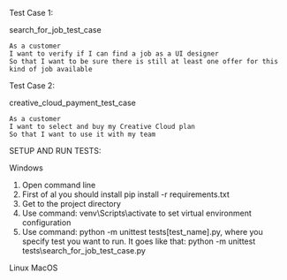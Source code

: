 Test Case 1:

search_for_job_test_case
```
As a customer
I want to verify if I can find a job as a UI designer
So that I want to be sure there is still at least one offer for this kind of job available
```
Test Case 2:

creative_cloud_payment_test_case
```
As a customer
I want to select and buy my Creative Cloud plan
So that I want to use it with my team
```
SETUP AND RUN TESTS:

Windows

1. Open command line
2. First of al you should install pip install -r requirements.txt
3. Get to the project directory
4. Use command: venv\Scripts\activate to set virtual environment configuration
5. Use command: python -m unittest tests\[test_name].py, where you specify test you want to run.
It goes like that: python -m unittest tests\search_for_job_test_case.py

Linux
MacOS
